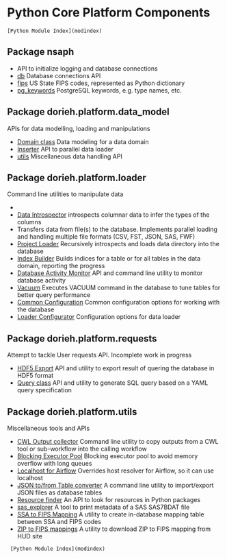 # Python Core Platform Components 

```{seealso}
[Python Module Index](modindex)
```
 
## Package nsaph

* [](members/platform.rst) API to initialize logging and database connections
* [db](members/db.rst) Database connections API
* [fips](members/fips.rst) US State FIPS codes, represented as Python dictionary
* [pg_keywords](members/pg_keywords.rst) PostgreSQL keywords, e.g.
  type names, etc.

## Package dorieh.platform.data_model
                                         
APIs for data modelling, loading and manipulations

* [Domain class](members/domain.rst) Data modeling for a data domain
* [Inserter](members/inserter) API to parallel data loader
* [utils](members/utils) Miscellaneous data handling API

## Package dorieh.platform.loader
         
Command line utilities to manipulate data

* [](members/loader.rst)
* [Data Introspector](members/introspector) introspects columnar data to 
  infer the types of the columns
* [](members/data_loader.rst) Transfers data from file(s) to the database.
    Implements parallel loading and handling multiple file formats
  (CSV, FST, JSON, SAS, FWF)
* [Project Loader](members/project_loader.rst) Recursively introspects and loads 
    data directory into the database
* [Index Builder](members/index_builder) Builds indices for a table or for all 
    tables in the data domain, reporting the progress
* [Database Activity Monitor](members/monitor) API and command line utility
    to monitor database activity
* [Vacuum](members/vacuum) Executes VACUUM command in the database to tune
    tables for better query performance
* [Common Configuration](members/common) Common configuration options
    for working with the database
* [Loader Configurator](members/loader_config) Configuration options
    for data loader


## Package dorieh.platform.requests

Attempt to tackle User requests API. Incomplete work in progress

* [HDF5 Export](members/hdf5_export.rst) API and utility to export result 
    of quering the database in HDF5 format
* [Query class](members/query) API and utility to generate SQL query 
    based on a YAML query specification

## Package dorieh.platform.utils

Miscellaneous tools and APIs

* [CWL Output collector](members/cwl_collect_outputs) Command line 
    utility to copy outputs from a CWL tool or sub-workflow into 
    the calling workflow
* [Blocking Executor Pool](members/executors) Blocking executor pool to 
    avoid memory overflow with long queues
* [Localhost for Airflow](members/net) Overrides host resolver for Airflow, so
    it can use localhost
* [JSON to/from Table converter](members/pg_json_dump) A command line utility 
    to import/export JSON files as database tables
* [Resource finder](members/resources) An API to look for resources
    in Python packages
* [sas_explorer](members/sas_explorer) A tool to print metadata of a SAS 
    SAS7BDAT file
* [SSA to FIPS Mapping](members/ssa2fips) A utility to create in-database 
    mapping table between SSA and FIPS codes 
* [ZIP to FIPS mappings](members/zip2fips) A utility to download ZIP to 
    FIPS mapping from HUD site

```{seealso}
 [Python Module Index](modindex)
```
 
